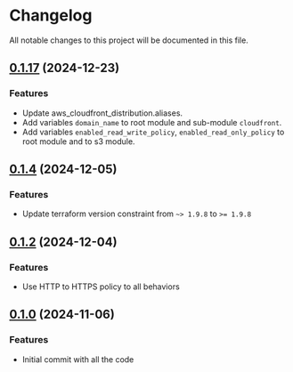 # Changelog

All notable changes to this project will be documented in this file.

## [0.1.17]() (2024-12-23)
### Features
* Update aws_cloudfront_distribution.aliases.
* Add variables `domain_name` to root module and sub-module `cloudfront`.
* Add variables `enabled_read_write_policy`, `enabled_read_only_policy` to root module and to s3 module.

## [0.1.4]() (2024-12-05)
### Features
* Update terraform version constraint from `~> 1.9.8` to `>= 1.9.8` 

## [0.1.2]() (2024-12-04)
### Features
* Use HTTP to HTTPS policy to all behaviors

## [0.1.0]() (2024-11-06)
### Features
* Initial commit with all the code
